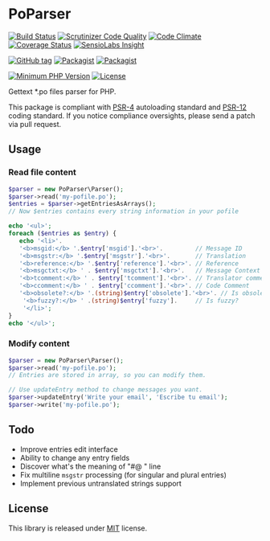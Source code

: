 # PoParser
[![Build Status](https://api.travis-ci.org/MAXakaWIZARD/PoParser.png?branch=master)](https://travis-ci.org/MAXakaWIZARD/PoParser) 
[![Scrutinizer Code Quality](https://scrutinizer-ci.com/g/MAXakaWIZARD/PoParser/badges/quality-score.png?b=master)](https://scrutinizer-ci.com/g/MAXakaWIZARD/PoParser/?branch=master)
[![Code Climate](https://codeclimate.com/github/MAXakaWIZARD/PoParser/badges/gpa.svg)](https://codeclimate.com/github/MAXakaWIZARD/PoParser)
[![Coverage Status](https://coveralls.io/repos/MAXakaWIZARD/PoParser/badge.svg?branch=master)](https://coveralls.io/r/MAXakaWIZARD/PoParser?branch=master)
[![SensioLabs Insight](https://img.shields.io/sensiolabs/i/14f7f95a-b068-44b8-8b0c-64575764944d.svg)](https://insight.sensiolabs.com/projects/14f7f95a-b068-44b8-8b0c-64575764944d)

[![GitHub tag](https://img.shields.io/github/tag/MAXakaWIZARD/PoParser.svg?label=latest)](https://packagist.org/packages/maxakawizard/po-parser) 
[![Packagist](https://img.shields.io/packagist/dt/maxakawizard/po-parser.svg)](https://packagist.org/packages/maxakawizard/po-parser)
[![Packagist](https://img.shields.io/packagist/dm/maxakawizard/po-parser.svg)](https://packagist.org/packages/maxakawizard/po-parser)

[![Minimum PHP Version](http://img.shields.io/badge/php-%3E%3D%205.3-8892BF.svg)](https://php.net/)
[![License](https://img.shields.io/packagist/l/maxakawizard/po-parser.svg)](https://packagist.org/packages/maxakawizard/po-parser)

Gettext *.po files parser for PHP.

This package is compliant with [PSR-4](http://www.php-fig.org/psr/4/) autoloading standard and [PSR-12](http://www.php-fig.org/psr/12/) coding standard.
If you notice compliance oversights, please send a patch via pull request.

## Usage
### Read file content
```php
$parser = new PoParser\Parser();
$parser->read('my-pofile.po');
$entries = $parser->getEntriesAsArrays();
// Now $entries contains every string information in your pofile

echo '<ul>';
foreach ($entries as $entry) {
   echo '<li>'.
   '<b>msgid:</b> '.$entry['msgid'].'<br>'.         // Message ID
   '<b>msgstr:</b> '.$entry['msgstr'].'<br>'.       // Translation
   '<b>reference:</b> '.$entry['reference'].'<br>'. // Reference
   '<b>msgctxt:</b> ' . $entry['msgctxt'].'<br>'.   // Message Context
   '<b>tcomment:</b> ' . $entry['tcomment'].'<br>'. // Translator comment
   '<b>ccomment:</b> ' . $entry['ccomment'].'<br>'. // Code Comment
   '<b>obsolete?:</b> '.(string)$entry['obsolete'].'<br>'. // Is obsolete?
    '<b>fuzzy?:</b> ' .(string)$entry['fuzzy'].     // Is fuzzy?
    '</li>';
}
echo '</ul>';
```

### Modify content
```php
$parser = new PoParser\Parser();
$parser->read('my-pofile.po');
// Entries are stored in array, so you can modify them.

// Use updateEntry method to change messages you want.
$parser->updateEntry('Write your email', 'Escribe tu email');
$parser->write('my-pofile.po');
```

## Todo
* Improve entries edit interface
* Ability to change any entry fields
* Discover what's the meaning of "#@ " line
* Fix multiline `msgstr` processing (for singular and plural entries)
* Implement previous untranslated strings support

## License
This library is released under [MIT](http://www.tldrlegal.com/license/mit-license) license.
